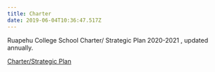 ```yaml
---
title: Charter
date: 2019-06-04T10:36:47.517Z
---
```

Ruapehu College School Charter/ Strategic Plan  2020-2021 , updated annually.

[Charter/Strategic Plan](https://res.cloudinary.com/ruapehu-college/raw/upload/v1583277116/Charter_and_Strategic_plan_2020_1_qluyxe.docx)
